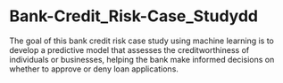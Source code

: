 # Bank-Credit_Risk-Case_Studydd
The goal of this bank credit risk case study using machine learning is to develop a predictive model that assesses the creditworthiness of individuals or businesses, helping the bank make informed decisions on whether to approve or deny loan applications.
